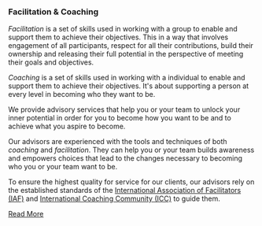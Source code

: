 ### Facilitation & Coaching

_Facilitation_ is a set of skills used in working with a group to enable and support them to achieve their objectives. This in a way that involves engagement of all participants, respect for all their contributions, build their ownership and releasing their full potential in the perspective of meeting their goals and objectives. 

_Coaching_ is a set of skills used in working with a individual to enable and support them to achieve their objectives. It's about supporting a person at every level in becoming who they want to be.

We provide advisory services that help you or your team to unlock your inner potential in order for you to become how you want to be and to achieve what you aspire to become.

Our advisors are experienced with the tools and techniques of both _coaching_ and _facilitation_. They can help you or your team builds awareness and empowers choices that lead to the changes necessary to becoming who you or your team want to be.

To ensure the highest quality for service for our clients, our advisors rely on the established standards of the [International Association of Facilitators (IAF)](https://www.iaf-world.org/) and [International Coaching Community (ICC)](https://internationalcoachingcommunity.com/) to guide them.

[Read More](/service/facilitationcoaching.html)